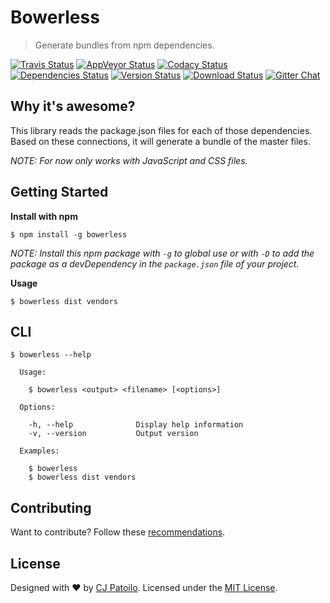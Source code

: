 # Bowerless

> Generate bundles from npm dependencies.

[![Travis Status](https://travis-ci.org/cjpatoilo/bowerless.svg?branch=master)](https://travis-ci.org/cjpatoilo/bowerless?branch=master)
[![AppVeyor Status](https://ci.appveyor.com/api/projects/status/cw249ount3qs2hou?svg=true)](https://ci.appveyor.com/project/cjpatoilo/bowerless)
[![Codacy Status](https://img.shields.io/codacy/grade/e9961d836078409c910329b9ac337994/master.svg)](https://www.codacy.com/app/cjpatoilo/bowerless/dashboard)
[![Dependencies Status](https://david-dm.org/cjpatoilo/bowerless.svg)](https://david-dm.org/cjpatoilo/bowerless)
[![Version Status](https://badge.fury.io/js/bowerless.svg)](https://www.npmjs.com/package/bowerless)
[![Download Status](https://img.shields.io/npm/dt/bowerless.svg)](https://www.npmjs.com/package/bowerless)
[![Gitter Chat](https://img.shields.io/badge/gitter-join_the_chat-4cc61e.svg)](https://gitter.im/cjpatoilo/bowerless)


## Why it's awesome?

This library reads the package.json files for each of those dependencies. Based on these connections, it will generate a bundle of the master files.

*NOTE: For now only works with JavaScript and CSS files.*


## Getting Started

**Install with npm**

```
$ npm install -g bowerless
```

*NOTE: Install this npm package with `-g` to global use or with `-D` to add the package as a devDependency in the `package.json` file of your project.*


**Usage**

```
$ bowerless dist vendors
```


## CLI

```
$ bowerless --help

  Usage:

    $ bowerless <output> <filename> [<options>]

  Options:

    -h, --help              Display help information
    -v, --version           Output version

  Examples:

    $ bowerless
    $ bowerless dist vendors
```



## Contributing

Want to contribute? Follow these [recommendations](https://github.com/cjpatoilo/bowerless/blob/master/.github/contributing.md).


## License

Designed with ♥ by [CJ Patoilo](http://twitter.com/cjpatoilo). Licensed under the [MIT License](http://cjpatoilo.mit-license.org).
